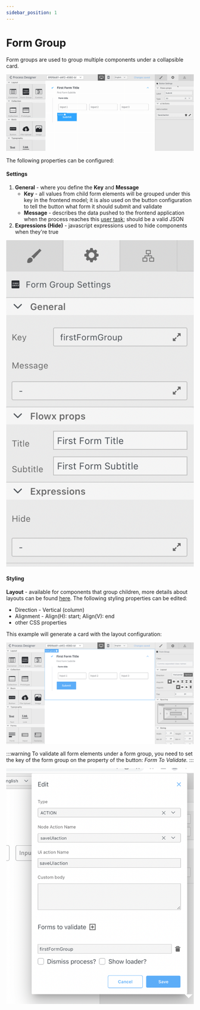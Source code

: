 ```yaml
---
sidebar_position: 1
---
```


# Form Group

Form groups are used to group multiple components under a collapsible card.

![](../../img/form_group.gif)

The following properties can be configured:

#### Settings

1. **General** - where you define the **Key** and **Message**
   * **Key** - all values from child form elements will be grouped under this key in the frontend model; it is also used on the button configuration to tell the button what form it should submit and validate
   * **Message** - describes the data pushed to the frontend application when the process reaches this [user task](../../../node/user-task-node/user-task-node.md); should be a valid JSON
2. **Expressions (Hide)** - javascript expressions used to hide components when they're true

![](../../img/form_group_settings.png)

#### Styling

**Layout** - available for components that group children, more details about layouts can be found [here](https://tburleson-layouts-demos.firebaseapp.com/#/docs). The following styling properties can be edited:

* Direction - Vertical (column)
* Alignment - Align(H): start; Align(V): end
* other CSS properties

This example will generate a card with the layout configuration:

![](../../img/form_group_layout.png)

:::warning
To validate all form elements under a form group, you need to set the key of the form group on the property of the button: _Form To Validate._
:::

![](../../img/form_group_action.png)